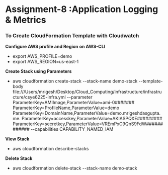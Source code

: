 # Assignment-8 :Application Logging & Metrics
### To Create CloudFormation Template with Cloudwatch  


**Configure AWS profile and Region on AWS-CLI**

- export AWS_PROFILE=demo
- export AWS_REGION=us-east-1

**Create  Stack using Parameters**
- aws cloudformation create-stack --stack-name demo-stack --template-body file:///Users/mrigesh/Desktop/Cloud_Computing/infrastructure/infrastructure/csye6225-infra.yml --parameter ParameterKey=AMIImage,ParameterValue=ami-0#######  ParameterKey=ProfileName,ParameterValue=demo ParameterKey=DomainName,ParameterValue=demo.mrigeshdasgupta.me.  ParameterKey=accesskey,ParameterValue=AKIASPQXE######### ParameterKey=secretkey,ParameterValue=VREmPxC9QnS9FdW############ --capabilities CAPABILITY_NAMED_IAM

**View Stack**
- aws cloudformation describe-stacks

**Delete Stack**
- aws cloudformation delete-stack --stack-name demo-stack




